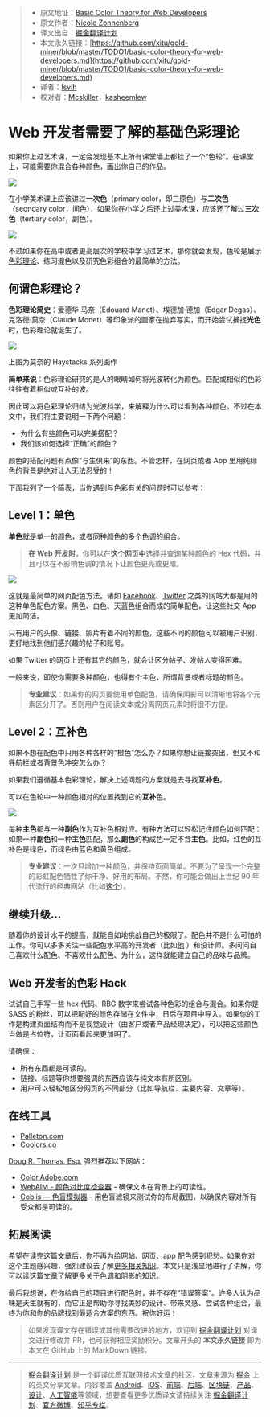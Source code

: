 > * 原文地址：[Basic Color Theory for Web Developers](https://dev.to/nzonnenberg/basic-color-theory-for-web-developers-15a0)
> * 原文作者：[Nicole Zonnenberg](https://dev.to/nzonnenberg)
> * 译文出自：[掘金翻译计划](https://github.com/xitu/gold-miner)
> * 本文永久链接：[https://github.com/xitu/gold-miner/blob/master/TODO1/basic-color-theory-for-web-developers.md](https://github.com/xitu/gold-miner/blob/master/TODO1/basic-color-theory-for-web-developers.md)
> * 译者：[lsvih](https://github.com/lsvih)
> * 校对者：[Mcskiller](https://github.com/Mcskiller)，[kasheemlew](https://github.com/kasheemlew)

# Web 开发者需要了解的基础色彩理论

如果你上过艺术课，一定会发现基本上所有课堂墙上都挂了一个“色轮”。在课堂上，可能需要你混合各种颜色，画出你自己的作品。

[![](https://res.cloudinary.com/practicaldev/image/fetch/s--OE8uCwmx--/c_limit%2Cf_auto%2Cfl_progressive%2Cq_auto%2Cw_880/https://thepracticaldev.s3.amazonaws.com/i/cgr160zn3evkbry9h3l7.png)](https://res.cloudinary.com/practicaldev/image/fetch/s--OE8uCwmx--/c_limit%2Cf_auto%2Cfl_progressive%2Cq_auto%2Cw_880/https://thepracticaldev.s3.amazonaws.com/i/cgr160zn3evkbry9h3l7.png)

在小学美术课上应该讲过**一次色**（primary color，即三原色）与**二次色**（seondary color，间色），如果你在小学之后还上过美术课，应该还了解过**三次色**（tertiary color，副色）。

[![](https://res.cloudinary.com/practicaldev/image/fetch/s--jDnCmgm0--/c_limit%2Cf_auto%2Cfl_progressive%2Cq_auto%2Cw_880/https://thepracticaldev.s3.amazonaws.com/i/h1li6xy7lsolpx1pfd7y.jpg)](https://res.cloudinary.com/practicaldev/image/fetch/s--jDnCmgm0--/c_limit%2Cf_auto%2Cfl_progressive%2Cq_auto%2Cw_880/https://thepracticaldev.s3.amazonaws.com/i/h1li6xy7lsolpx1pfd7y.jpg)

不过如果你在高中或者更高层次的学校中学习过艺术，那你就会发现，色轮是展示[色彩理论](https://en.wikipedia.org/wiki/Color_theory)、练习混色以及研究色彩组合的最简单的方法。

## 何谓色彩理论？

**色彩理论简史**：爱德华·马奈（Édouard Manet）、埃德加·德加（Edgar Degas）、克洛德·莫奈（Claude Monet）等印象派的画家在抛弃写实，而开始尝试捕捉**光色**时，色彩理论就诞生了。

[![](https://res.cloudinary.com/practicaldev/image/fetch/s--8liyegSH--/c_limit%2Cf_auto%2Cfl_progressive%2Cq_auto%2Cw_880/https://thepracticaldev.s3.amazonaws.com/i/qg743mrylv8mon76b4z0.jpg)](https://res.cloudinary.com/practicaldev/image/fetch/s--8liyegSH--/c_limit%2Cf_auto%2Cfl_progressive%2Cq_auto%2Cw_880/https://thepracticaldev.s3.amazonaws.com/i/qg743mrylv8mon76b4z0.jpg)  

上图为莫奈的 Haystacks 系列画作

**简单来说**：色彩理论研究的是人的眼睛如何将光波转化为颜色。匹配或相似的色彩往往有着相似或互补的波。

因此可以将色彩理论归结为光波科学，来解释为什么可以看到各种颜色。不过在本文中，我们将主要说明一下两个问题：

*   为什么有些颜色可以完美搭配？
*   我们该如何选择“正确”的颜色？

颜色的搭配问题有点像“与生俱来”的东西。不管怎样，在网页或者 App 里用纯绿色的背景是绝对让人无法忍受的！

下面我列了一个简表，当你遇到与色彩有关的问题时可以参考：

## Level 1：单色

**单色**就是单一的颜色，或者同种颜色的多个色调的组合。

> **在 Web 开发时**，你可以在[这个网页中](https://www.w3schools.com/colors/colors_picker.asp)选择并查询某种颜色的 Hex 代码，并且可以在不影响色调的情况下让颜色更亮或更暗。

[![](https://res.cloudinary.com/practicaldev/image/fetch/s--T_AVlepc--/c_limit%2Cf_auto%2Cfl_progressive%2Cq_auto%2Cw_880/https://thepracticaldev.s3.amazonaws.com/i/48ktxlwm7qq095mkwuoa.jpg)](https://res.cloudinary.com/practicaldev/image/fetch/s--T_AVlepc--/c_limit%2Cf_auto%2Cfl_progressive%2Cq_auto%2Cw_880/https://thepracticaldev.s3.amazonaws.com/i/48ktxlwm7qq095mkwuoa.jpg)

这就是最简单的网页配色方法。诸如 [Facebook](http://facebook.com)、[Twitter](http://twitter.com) 之类的网站大都是用的这种单色配色方案。黑色、白色、天蓝色组合而成的简单配色，让这些社交 App 更加简洁。

只有用户的头像、链接、照片有着不同的颜色，这些不同的颜色可以被用户识别，更好地找到他们感兴趣的帖子和账号。

如果 Twitter 的网页上还有其它的颜色，就会让区分帖子、发帖人变得困难。

一般来说，即使你需要多种颜色，也得有个主色，所谓背景或者标题的颜色。

> **专业建议**：如果你的网页要使用单色配色，请确保阴影可以清晰地将各个元素区分开了。否则用户在阅读文本或分离网页元素时将很不方便。

## Level 2：互补色

如果不想在配色中只用各种各样的“橙色”怎么办？如果你想让链接突出，但又不和导航栏或者背景色冲突怎么办？

如果我们遵循基本色彩理论，解决上述问题的方案就是去寻找**互补色**。

可以在色轮中一种颜色相对的位置找到它的**互补**色。

[![](https://res.cloudinary.com/practicaldev/image/fetch/s--laijYZC7--/c_limit%2Cf_auto%2Cfl_progressive%2Cq_auto%2Cw_880/https://thepracticaldev.s3.amazonaws.com/i/3fj00kbhg6s8nqpm3ut9.jpg)](https://res.cloudinary.com/practicaldev/image/fetch/s--laijYZC7--/c_limit%2Cf_auto%2Cfl_progressive%2Cq_auto%2Cw_880/https://thepracticaldev.s3.amazonaws.com/i/3fj00kbhg6s8nqpm3ut9.jpg)

每种**主色**都与一种**副色**作为互补色相对应。有种方法可以轻松记住颜色如何匹配：如果一种**副色**和一种**主色**匹配，那么**副色**的构成色一定不含**主色**。比如，红色的互补色是绿色，而绿色由蓝色和黄色组成。

> **专业建议**：一次只增加一种颜色，并保持页面简单。不要为了呈现一个完整的彩虹配色牺牲了你干净、好用的布局。不然，你可能会做出上世纪 90 年代流行的经典网站（比如[这个](https://spacejam.com/)）。

## 继续升级...

随着你的设计水平的提高，就能自如地挑战自己的极限了。配色并不是什么可怕的工作。你可以多多关注一些配色水平高的开发者（比如[他](https://www.alispit.tel/#/) ）和设计师。多问问自己喜欢什么配色、不喜欢什么配色、为什么，这样就能建立自己的品味与品牌。

## Web 开发者的色彩 Hack

试试自己手写一些 hex 代码、RBG 数字来尝试各种色彩的组合与混合。如果你是 SASS 的粉丝，可以把配好的颜色存储在文件中，日后在项目中导入。如果你的工作是构建页面结构而不是视觉设计（由客户或者产品经理决定），可以把这些颜色当做是占位符，让页面看起来更加明了。

请确保：

*   所有东西都是可读的。
*   链接、标题等你想要强调的东西应该与纯文本有所区别。
*   用户可以轻松地区分网页的不同部分（比如导航栏、主要内容、文章等）。

## 在线工具

*   [Palleton.com](http://paletton.com/)
*   [Coolors.co](https://coolors.co/)

[Doug R. Thomas, Esq.](https://dev.to/ferkungamaboobo) 强烈推荐以下网站：

*   [Color.Adobe.com](https://color.adobe.com/)
*   [WebAIM - 颜色对比度检查器](https://webaim.org/resources/contrastchecker/) \- 确保文本在背景上的可读性。
*   [Coblis — 色盲模拟器](https://www.color-blindness.com/coblis-color-blindness-simulator/) - 用色盲滤镜来测试你的布局截图，以确保内容对所有受众都是可读的。

## 拓展阅读

希望在读完这篇文章后，你不再为给网站、网页、app 配色感到犯愁。如果你对这个主题感兴趣，强烈建议去了解[更多相关知识](https://www.colormatters.com/color-and-design/basic-color-theory)。本文只是浅显地进行了讲解，你可以读[这篇文章](https://99designs.com/blog/tips/the-7-step-guide-to-understanding-color-theory/)了解更多关于色调和阴影的知识。

最后我想说，在你给自己的项目进行配色时，并不存在”错误答案“。许多人认为品味是天生就有的，而它正是帮助你寻找美妙的设计、带来灵感、尝试各种组合，最终为你和你的品牌找到最适合方案的东西。祝你好运！

> 如果发现译文存在错误或其他需要改进的地方，欢迎到 [掘金翻译计划](https://github.com/xitu/gold-miner) 对译文进行修改并 PR，也可获得相应奖励积分。文章开头的 **本文永久链接** 即为本文在 GitHub 上的 MarkDown 链接。

---

> [掘金翻译计划](https://github.com/xitu/gold-miner) 是一个翻译优质互联网技术文章的社区，文章来源为 [掘金](https://juejin.im) 上的英文分享文章。内容覆盖 [Android](https://github.com/xitu/gold-miner#android)、[iOS](https://github.com/xitu/gold-miner#ios)、[前端](https://github.com/xitu/gold-miner#前端)、[后端](https://github.com/xitu/gold-miner#后端)、[区块链](https://github.com/xitu/gold-miner#区块链)、[产品](https://github.com/xitu/gold-miner#产品)、[设计](https://github.com/xitu/gold-miner#设计)、[人工智能](https://github.com/xitu/gold-miner#人工智能)等领域，想要查看更多优质译文请持续关注 [掘金翻译计划](https://github.com/xitu/gold-miner)、[官方微博](http://weibo.com/juejinfanyi)、[知乎专栏](https://zhuanlan.zhihu.com/juejinfanyi)。
